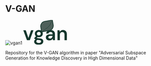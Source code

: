 # V-GAN
![vgan1](https://github.com/user-attachments/assets/c110c53f-56c9-449c-9251-a919dd676bac)<?xml version="1.0" encoding="utf-8"?>
<svg viewBox="320.202 142.464 138.065 78.508" width="138.065" height="78.508" xmlns="http://www.w3.org/2000/svg">
  <path fill="#14362c" d="M 331.811 206.503 L 320.202 175.066 L 328.061 175.066 L 336.358 199.394 L 344.655 175.066 L 352.389 175.066 L 340.796 206.503 L 331.811 206.503 Z M 369.425 220.972 C 366.477 220.972 363.888 220.607 361.659 219.878 C 359.43 219.159 357.701 218.06 356.472 216.581 C 355.253 215.102 354.644 213.258 354.644 211.05 C 354.644 209.769 354.961 208.514 355.597 207.284 C 356.243 206.055 357.222 204.909 358.534 203.847 C 359.847 202.784 361.524 201.863 363.566 201.081 L 366.862 204.691 C 364.873 205.399 363.482 206.253 362.691 207.253 C 361.899 208.253 361.503 209.274 361.503 210.316 C 361.503 211.389 361.847 212.29 362.534 213.019 C 363.222 213.748 364.154 214.3 365.331 214.675 C 366.519 215.05 367.862 215.238 369.362 215.238 C 370.821 215.238 372.086 215.04 373.159 214.644 C 374.243 214.248 375.086 213.696 375.691 212.988 C 376.295 212.279 376.597 211.43 376.597 210.441 C 376.597 209.191 376.159 208.18 375.284 207.409 C 374.42 206.639 372.696 206.17 370.112 206.003 C 367.904 205.836 365.967 205.597 364.3 205.284 C 362.644 204.972 361.222 204.607 360.034 204.191 C 358.847 203.774 357.836 203.31 357.003 202.8 C 356.18 202.279 355.498 201.748 354.956 201.206 L 354.956 199.769 L 361.503 192.909 L 367.05 194.706 L 359.691 201.894 L 361.628 198.269 C 362.045 198.56 362.472 198.831 362.909 199.081 C 363.347 199.331 363.904 199.55 364.581 199.738 C 365.269 199.925 366.175 200.102 367.3 200.269 C 368.425 200.435 369.883 200.602 371.675 200.769 C 374.456 200.977 376.722 201.477 378.472 202.269 C 380.222 203.05 381.508 204.107 382.331 205.441 C 383.164 206.774 383.581 208.378 383.581 210.253 C 383.581 212.076 383.071 213.8 382.05 215.425 C 381.039 217.05 379.493 218.378 377.409 219.409 C 375.326 220.451 372.664 220.972 369.425 220.972 Z M 369.425 197.081 C 366.8 197.081 364.539 196.571 362.644 195.55 C 360.758 194.529 359.316 193.159 358.316 191.441 C 357.316 189.711 356.816 187.805 356.816 185.722 C 356.816 183.607 357.316 181.696 358.316 179.988 C 359.316 178.279 360.758 176.909 362.644 175.878 C 364.539 174.836 366.8 174.316 369.425 174.316 C 372.05 174.316 374.295 174.836 376.159 175.878 C 378.034 176.909 379.472 178.279 380.472 179.988 C 381.472 181.696 381.972 183.607 381.972 185.722 C 381.972 187.805 381.472 189.711 380.472 191.441 C 379.472 193.159 378.034 194.529 376.159 195.55 C 374.295 196.571 372.05 197.081 369.425 197.081 Z M 369.425 191.284 C 371.217 191.284 372.649 190.805 373.722 189.847 C 374.805 188.889 375.347 187.514 375.347 185.722 C 375.347 183.941 374.805 182.581 373.722 181.644 C 372.649 180.706 371.217 180.238 369.425 180.238 C 367.633 180.238 366.175 180.706 365.05 181.644 C 363.935 182.581 363.378 183.941 363.378 185.722 C 363.378 187.514 363.935 188.889 365.05 189.847 C 366.175 190.805 367.633 191.284 369.425 191.284 Z M 374.597 180.55 L 373.175 175.066 L 386.081 175.066 L 386.081 179.8 L 374.597 180.55 Z M 403.173 207.253 C 400.6 207.253 398.46 206.816 396.752 205.941 C 395.043 205.066 393.772 203.904 392.939 202.456 C 392.116 200.998 391.705 199.415 391.705 197.706 C 391.705 195.706 392.21 193.982 393.22 192.534 C 394.241 191.076 395.752 189.941 397.752 189.128 C 399.752 188.316 402.205 187.909 405.111 187.909 L 413.033 187.909 C 413.033 186.243 412.804 184.863 412.345 183.769 C 411.887 182.665 411.179 181.842 410.22 181.3 C 409.272 180.758 408.048 180.488 406.548 180.488 C 404.84 180.488 403.382 180.873 402.173 181.644 C 400.975 182.415 400.231 183.586 399.939 185.159 L 392.58 185.159 C 392.83 182.92 393.574 180.998 394.814 179.394 C 396.064 177.79 397.715 176.545 399.767 175.659 C 401.83 174.764 404.09 174.316 406.548 174.316 C 409.496 174.316 412.012 174.826 414.095 175.847 C 416.179 176.857 417.767 178.31 418.861 180.206 C 419.965 182.102 420.517 184.378 420.517 187.034 L 420.517 206.503 L 414.158 206.503 L 413.408 201.456 C 412.991 202.279 412.46 203.045 411.814 203.753 C 411.168 204.461 410.429 205.076 409.595 205.597 C 408.772 206.118 407.83 206.524 406.767 206.816 C 405.705 207.107 404.507 207.253 403.173 207.253 Z M 404.861 201.331 C 406.069 201.331 407.142 201.113 408.08 200.675 C 409.017 200.238 409.824 199.613 410.502 198.8 C 411.189 197.988 411.72 197.081 412.095 196.081 C 412.47 195.081 412.72 194.024 412.845 192.909 L 412.845 192.784 L 405.923 192.784 C 404.465 192.784 403.257 192.972 402.298 193.347 C 401.35 193.711 400.668 194.217 400.252 194.863 C 399.835 195.508 399.627 196.269 399.627 197.144 C 399.627 198.019 399.835 198.769 400.252 199.394 C 400.668 200.019 401.267 200.498 402.048 200.831 C 402.84 201.165 403.778 201.331 404.861 201.331 Z M 428.517 206.503 L 428.517 175.066 L 435.126 175.066 L 435.689 180.3 C 436.647 178.467 438.017 177.014 439.798 175.941 C 441.59 174.857 443.715 174.316 446.173 174.316 C 448.704 174.316 450.866 174.847 452.657 175.909 C 454.449 176.961 455.829 178.508 456.798 180.55 C 457.777 182.592 458.267 185.128 458.267 188.159 L 458.267 206.503 L 450.782 206.503 L 450.782 188.847 C 450.782 186.222 450.199 184.206 449.032 182.8 C 447.866 181.383 446.142 180.675 443.861 180.675 C 442.361 180.675 441.017 181.029 439.829 181.738 C 438.642 182.446 437.704 183.477 437.017 184.831 C 436.34 186.175 436.001 187.805 436.001 189.722 L 436.001 206.503 L 428.517 206.503 Z" fill-rule="nonzero" style="pointer-events: none;" transform="matrix(0.9999999999999999, 0, 0, 0.9999999999999999, 0, 0)"/>
  <path stroke="#14362c" stroke-width="2.0" stroke-linejoin="round" stroke-linecap="butt" d="M 415.133 157.882 L 412.424 142.465 C 412.424 142.464 412.424 142.464 412.424 142.464 C 412.424 142.464 412.424 142.464 412.424 142.464 L 388.093 146.745 C 379.578 148.242 373.889 156.359 375.385 164.874 L 378.093 180.291 C 378.093 180.291 378.094 180.292 378.094 180.292 L 402.425 176.011 C 410.939 174.513 416.629 166.397 415.133 157.882 Z" fill-rule="evenodd" style="fill: rgb(78, 96, 90); pointer-events: none;" transform="matrix(0.9999999999999999, 0, 0, 0.9999999999999999, 0, 0)"/>
  <path stroke="#14362c" stroke-width="1.0" stroke-linejoin="round" stroke-linecap="butt" d="M 378.202 180.202 C 382.063 177.189 395.683 168.404 401.37 162.126 C 407.057 155.848 410.499 145.799 412.324 142.533" fill-rule="evenodd" style="fill: rgb(78, 96, 90); pointer-events: none;" transform="matrix(0.9999999999999999, 0, 0, 0.9999999999999999, 0, 0)"/>
</svg>


Repository for the V-GAN algorithm in paper "Adversarial Subspace Generation for Knowledge Discovery in High Dimensional Data" 

